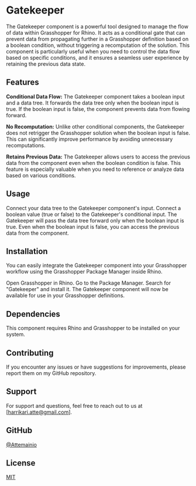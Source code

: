 
# Gatekeeper

The Gatekeeper component is a powerful tool designed to manage the flow of data within Grasshopper for Rhino. It acts as a conditional gate that can prevent data from propagating further in a Grasshopper definition based on a boolean condition, without triggering a recomputation of the solution. This component is particularly useful when you need to control the data flow based on specific conditions, and it ensures a seamless user experience by retaining the previous data state.


## Features

**Conditional Data Flow:** The Gatekeeper component takes a boolean input and a data tree. It forwards the data tree only when the boolean input is true. If the boolean input is false, the component prevents data from flowing forward.

**No Recomputation:** Unlike other conditional components, the Gatekeeper does not retrigger the Grasshopper solution when the boolean input is false. This can significantly improve performance by avoiding unnecessary recomputations.

**Retains Previous Data:** The Gatekeeper allows users to access the previous data from the component even when the boolean condition is false. This feature is especially valuable when you need to reference or analyze data based on various conditions.


## Usage

Connect your data tree to the Gatekeeper component's input.
Connect a boolean value (true or false) to the Gatekeeper's conditional input.
The Gatekeeper will pass the data tree forward only when the boolean input is true.
Even when the boolean input is false, you can access the previous data from the component.
## Installation

You can easily integrate the Gatekeeper component into your Grasshopper workflow using the Grasshopper Package Manager inside Rhino.

Open Grasshopper in Rhino.
Go to the Package Manager.
Search for "Gatekeeper" and install it.
The Gatekeeper component will now be available for use in your Grasshopper definitions.
## Dependencies

This component requires Rhino and Grasshopper to be installed on your system.
## Contributing

If you encounter any issues or have suggestions for improvements, please report them on my GitHub repository.


## Support

For support and questions, feel free to reach out to us at [harrikari.atte@gmail.com].


## GitHub

[@Attemainio](https://www.github.com/attemainio)
## License

[MIT](https://choosealicense.com/licenses/mit/)
